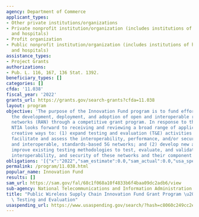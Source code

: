 ```yaml
---
agency: Department of Commerce
applicant_types:
- Other private institutions/organizations
- Private nonprofit institution/organization (includes institutions of higher education
  and hospitals)
- Profit organization
- Public nonprofit institution/organization (includes institutions of higher education
  and hospitals)
assistance_types:
- Project Grants
authorizations:
- Pub. L. 116, 167, 136 Stat. 1392.
beneficiary_types: []
categories: []
cfda: '11.038'
fiscal_year: '2022'
grants_url: https://grants.gov/search-grants?cfda=11.038
layout: program
objective: 'The purpose of the Innovation Fund program is to fund efforts that accelerate
  the development, deployment, and adoption of open and interoperable radio access
  networks (RAN) through a competitive grant program. In response to this first NOFO,
  NTIA looks forward to receiving and reviewing a broad range of applications proposing
  creative ways to: (1) expand testing and evaluation (T&E) activities to effectively
  facilitate and assess the interoperability, performance, and/or security of open
  and interoperable, standards-based 5G networks; and (2) develop new and/or materially
  improve existing testing methodologies to test, evaluate, and validate the performance,
  interoperability, and security of these networks and their component parts.'
obligations: '[{"x":"2022","sam_estimate":0.0,"sam_actual":0.0,"usa_spending_actual":0.0},{"x":"2023","sam_estimate":30000000.0,"sam_actual":0.0,"usa_spending_actual":5482052.0},{"x":"2024","sam_estimate":110499999.0,"sam_actual":0.0,"usa_spending_actual":13008526.65}]'
permalink: /program/11.038.html
popular_name: Innovation Fund
results: []
sam_url: https://sam.gov/fal/68c1f068a10f4833b6f4baa09dc2adb6/view
sub-agency: National Telecommunications and Information Administration
title: "Public Wireless Supply Chain Innovation Fund Grant Program \u2013 Expanding\
  \ Testing and Evaluation"
usaspending_url: https://www.usaspending.gov/search/?hash=c8060c249cc2e93a3824273da86ce9c8
---
```

